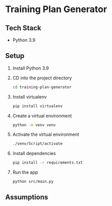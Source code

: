 # Training Plan Generator

## Tech Stack

- Python 3.9

## Setup

1. Install Python 3.9
2. CD into the project directory

    ```bash
    cd training-plan-generator
    ```

3. Install virtualenv

    ```bash
    pip install virtualenv
    ```

4. Create a virtual environment

    ```bash
    python -m venv venv
    ```

5. Activate the virtual environment

    ```bash
    ./venv/Script/activate
    ```

6. Install dependencies

    ```bash
    pip install -r requirements.txt
    ```

7. Run the app

    ```bash
    python src/main.py
    ```

## Assumptions

